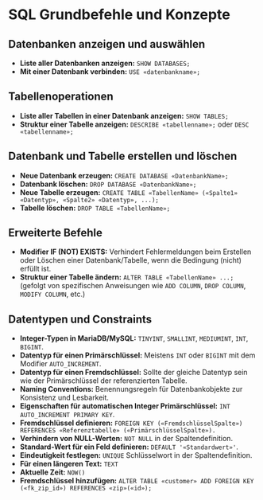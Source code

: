 # SQL Grundbefehle und Konzepte

## Datenbanken anzeigen und auswählen

- **Liste aller Datenbanken anzeigen:** `SHOW DATABASES;`
- **Mit einer Datenbank verbinden:** `USE «datenbankname»;`

## Tabellenoperationen

- **Liste aller Tabellen in einer Datenbank anzeigen:** `SHOW TABLES;`
- **Struktur einer Tabelle anzeigen:** `DESCRIBE «tabellenname»;` oder `DESC «tabellenname»;`

## Datenbank und Tabelle erstellen und löschen

- **Neue Datenbank erzeugen:** `CREATE DATABASE «DatenbankName»;`
- **Datenbank löschen:** `DROP DATABASE «DatenbankName»;`
- **Neue Tabelle erzeugen:** `CREATE TABLE «TabellenName» («Spalte1» «Datentyp», «Spalte2» «Datentyp», ...);`
- **Tabelle löschen:** `DROP TABLE «TabellenName»;`

## Erweiterte Befehle

- **Modifier IF (NOT) EXISTS:** Verhindert Fehlermeldungen beim Erstellen oder Löschen einer Datenbank/Tabelle, wenn die Bedingung (nicht) erfüllt ist.
- **Struktur einer Tabelle ändern:** `ALTER TABLE «TabellenName» ...;` (gefolgt von spezifischen Anweisungen wie `ADD COLUMN`, `DROP COLUMN`, `MODIFY COLUMN`, etc.)

## Datentypen und Constraints

- **Integer-Typen in MariaDB/MySQL:** `TINYINT`, `SMALLINT`, `MEDIUMINT`, `INT`, `BIGINT`.
- **Datentyp für einen Primärschlüssel:** Meistens `INT` oder `BIGINT` mit dem Modifier `AUTO_INCREMENT`.
- **Datentyp für einen Fremdschlüssel:** Sollte der gleiche Datentyp sein wie der Primärschlüssel der referenzierten Tabelle.
- **Naming Conventions:** Benennungsregeln für Datenbankobjekte zur Konsistenz und Lesbarkeit.
- **Eigenschaften für automatischen Integer Primärschlüssel:** `INT AUTO_INCREMENT PRIMARY KEY`.
- **Fremdschlüssel definieren:** `FOREIGN KEY («FremdschlüsselSpalte») REFERENCES «Referenztabelle» («PrimärschlüsselSpalte»).`
- **Verhindern von NULL-Werten:** `NOT NULL` in der Spaltendefinition.
- **Standard-Wert für ein Feld definieren:** `DEFAULT '«Standardwert»'`.
- **Eindeutigkeit festlegen:** `UNIQUE` Schlüsselwort in der Spaltendefinition.
- **Für einen längeren Text:** `TEXT`
- **Aktuelle Zeit:** `NOW()`
- **Fremdschlüssel hinzufügen:** `ALTER TABLE «customer» ADD FOREIGN KEY («fk_zip_id») REFERENCES «zip»(«id»);`
